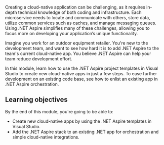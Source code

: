 Creating a cloud-native application can be challenging, as it requires in-depth technical knowledge of both coding and infrastructure. Each microservice needs to locate and communicate with others, store data, utilize common services such as caches, and manage messaging queues. Using .NET Aspire simplifies many of these challenges, allowing you to focus more on developing your application’s unique functionality.

Imagine you work for an outdoor equipment retailer. You're new to the development team, and want to see how hard it is to add .NET Aspire to the team's current cloud-native app. You believe .NET Aspire can help your team reduce development effort.

In this module, learn how to use the .NET Aspire project templates in Visual Studio to create new cloud-native apps in just a few steps. To ease further development on an existing code base, see how to enlist an existing app in .NET Aspire orchestration.

## Learning objectives

By the end of this module, you're going to be able to:

- Create new cloud-native apps by using the .NET Aspire templates in Visual Studio.
- Add the .NET Aspire stack to an existing .NET app for orchestration and simple cloud-native integrations.
